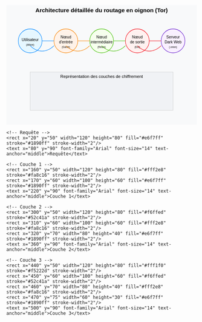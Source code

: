 


<svg viewBox="0 0 800 500" xmlns="http://www.w3.org/2000/svg">
  <rect width="800" height="500" fill="#f8f9fa"/>
  <text x="400" y="30" font-family="Arial" font-size="24" text-anchor="middle" font-weight="bold">Architecture détaillée du routage en oignon (Tor)</text>
  
  <circle cx="100" cy="150" r="50" fill="#e6f7ff" stroke="#1890ff" stroke-width="2"/>
  <text x="100" y="150" font-family="Arial" font-size="16" text-anchor="middle">Utilisateur</text>
  <text x="100" y="170" font-family="Arial" font-size="12" text-anchor="middle">(Alice)</text>
  <circle cx="250" cy="150" r="50" fill="#fff2e8" stroke="#fa8c16" stroke-width="2"/>
  <text x="250" y="140" font-family="Arial" font-size="16" text-anchor="middle">Nœud</text>
  <text x="250" y="160" font-family="Arial" font-size="16" text-anchor="middle">d'entrée</text>
  <text x="250" y="180" font-family="Arial" font-size="10" text-anchor="middle">(Garde)</text>
  <circle cx="400" cy="150" r="50" fill="#f6ffed" stroke="#52c41a" stroke-width="2"/>
  <text x="400" y="140" font-family="Arial" font-size="16" text-anchor="middle">Nœud</text>
  <text x="400" y="160" font-family="Arial" font-size="16" text-anchor="middle">intermédiaire</text>
  <text x="400" y="180" font-family="Arial" font-size="10" text-anchor="middle">(Relais)</text>

  <circle cx="550" cy="150" r="50" fill="#fff1f0" stroke="#f5222d" stroke-width="2"/>
  <text x="550" y="140" font-family="Arial" font-size="16" text-anchor="middle">Nœud</text>
  <text x="550" y="160" font-family="Arial" font-size="16" text-anchor="middle">de sortie</text>
  <text x="550" y="180" font-family="Arial" font-size="10" text-anchor="middle">(Exit)</text>

  <circle cx="700" cy="150" r="50" fill="#f9f0ff" stroke="#722ed1" stroke-width="2"/>
  <text x="700" y="140" font-family="Arial" font-size="16" text-anchor="middle">Serveur</text>
  <text x="700" y="160" font-family="Arial" font-size="16" text-anchor="middle">Dark Web</text>
  <text x="700" y="180" font-family="Arial" font-size="10" text-anchor="middle">(.onion)</text>

  <line x1="150" y1="150" x2="200" y2="150" stroke="#1890ff" stroke-width="2" marker-end="url(#arrowhead)"/>
  <line x1="300" y1="150" x2="350" y2="150" stroke="#fa8c16" stroke-width="2" marker-end="url(#arrowhead)"/>
  <line x1="450" y1="150" x2="500" y2="150" stroke="#52c41a" stroke-width="2" marker-end="url(#arrowhead)"/>
  <line x1="600" y1="150" x2="650" y2="150" stroke="#f5222d" stroke-width="2" marker-end="url(#arrowhead)"/>
  
  <!-- Flèches allant vers l'utilisateur (retour) -->
  <path d="M650 170 C620 200, 580 200, 550 170" stroke="#f5222d" stroke-width="2" fill="transparent" marker-end="url(#arrowhead)"/>
  <path d="M500 170 C470 200, 430 200, 400 170" stroke="#52c41a" stroke-width="2" fill="transparent" marker-end="url(#arrowhead)"/>
  <path d="M350 170 C320 200, 280 200, 250 170" stroke="#fa8c16" stroke-width="2" fill="transparent" marker-end="url(#arrowhead)"/>
  <path d="M200 170 C170 200, 130 200, 100 170" stroke="#1890ff" stroke-width="2" fill="transparent" marker-end="url(#arrowhead)"/>
  
  <!-- Couches de chiffrement -->
  <g transform="translate(100, 280)">
    <rect width="600" height="160" fill="#f0f2f5" stroke="#bfbfbf" stroke-width="1"/>
    <text x="300" y="25" font-family="Arial" font-size="18" text-anchor="middle">Représentation des couches de chiffrement</text>
    
    <!-- Requête -->
    <rect x="20" y="50" width="120" height="80" fill="#e6f7ff" stroke="#1890ff" stroke-width="2"/>
    <text x="80" y="90" font-family="Arial" font-size="14" text-anchor="middle">Requête</text>
    
    <!-- Couche 1 -->
    <rect x="160" y="50" width="120" height="80" fill="#fff2e8" stroke="#fa8c16" stroke-width="2"/>
    <rect x="170" y="60" width="100" height="60" fill="#e6f7ff" stroke="#1890ff" stroke-width="2"/>
    <text x="220" y="90" font-family="Arial" font-size="14" text-anchor="middle">Couche 1</text>
    
    <!-- Couche 2 -->
    <rect x="300" y="50" width="120" height="80" fill="#f6ffed" stroke="#52c41a" stroke-width="2"/>
    <rect x="310" y="60" width="100" height="60" fill="#fff2e8" stroke="#fa8c16" stroke-width="2"/>
    <rect x="320" y="70" width="80" height="40" fill="#e6f7ff" stroke="#1890ff" stroke-width="2"/>
    <text x="360" y="90" font-family="Arial" font-size="14" text-anchor="middle">Couche 2</text>
    
    <!-- Couche 3 -->
    <rect x="440" y="50" width="120" height="80" fill="#fff1f0" stroke="#f5222d" stroke-width="2"/>
    <rect x="450" y="60" width="100" height="60" fill="#f6ffed" stroke="#52c41a" stroke-width="2"/>
    <rect x="460" y="70" width="80" height="40" fill="#fff2e8" stroke="#fa8c16" stroke-width="2"/>
    <rect x="470" y="75" width="60" height="30" fill="#e6f7ff" stroke="#1890ff" stroke-width="2"/>
    <text x="500" y="90" font-family="Arial" font-size="14" text-anchor="middle">Couche 3</text>
  </g>
  
  <!-- Définition des marqueurs -->
  <defs>
    <marker id="arrowhead" markerWidth="10" markerHeight="7" refX="9" refY="3.5" orient="auto">
      <polygon points="0 0, 10 3.5, 0 7" fill="#000"/>
    </marker>
  </defs>
</svg>